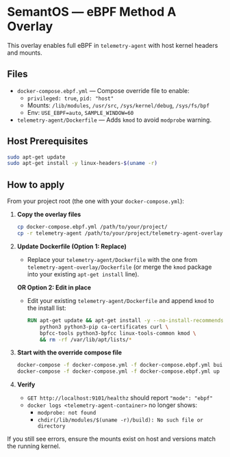 # SemantOS — eBPF Method A Overlay

This overlay enables full eBPF in `telemetry-agent` with host kernel headers and mounts.

## Files
- `docker-compose.ebpf.yml` — Compose override file to enable:
  - `privileged: true`, `pid: "host"`
  - Mounts: `/lib/modules`, `/usr/src`, `/sys/kernel/debug`, `/sys/fs/bpf`
  - Env: `USE_EBPF=auto`, `SAMPLE_WINDOW=60`
- `telemetry-agent/Dockerfile` — Adds `kmod` to avoid `modprobe` warning.

## Host Prerequisites
```bash
sudo apt-get update
sudo apt-get install -y linux-headers-$(uname -r)
```

## How to apply
From your project root (the one with your `docker-compose.yml`):

1. **Copy the overlay files**
   ```bash
   cp docker-compose.ebpf.yml /path/to/your/project/
   cp -r telemetry-agent /path/to/your/project/telemetry-agent-overlay
   ```

2. **Update Dockerfile (Option 1: Replace)**
   - Replace your `telemetry-agent/Dockerfile` with the one from `telemetry-agent-overlay/Dockerfile`
     (or merge the `kmod` package into your existing `apt-get install` line).

   **OR Option 2: Edit in place**
   - Edit your existing `telemetry-agent/Dockerfile` and append `kmod` to the install list:
     ```dockerfile
     RUN apt-get update && apt-get install -y --no-install-recommends \
         python3 python3-pip ca-certificates curl \
         bpfcc-tools python3-bpfcc linux-tools-common kmod \
         && rm -rf /var/lib/apt/lists/*
     ```

3. **Start with the override compose file**
   ```bash
   docker-compose -f docker-compose.yml -f docker-compose.ebpf.yml build --no-cache telemetry-agent
   docker-compose -f docker-compose.yml -f docker-compose.ebpf.yml up -d
   ```

4. **Verify**
   - `GET http://localhost:9101/healthz` should report `"mode": "ebpf"`
   - `docker logs <telemetry-agent-container>` no longer shows:
     - `modprobe: not found`
     - `chdir(/lib/modules/$(uname -r)/build): No such file or directory`

If you still see errors, ensure the mounts exist on host and versions match the running kernel.
